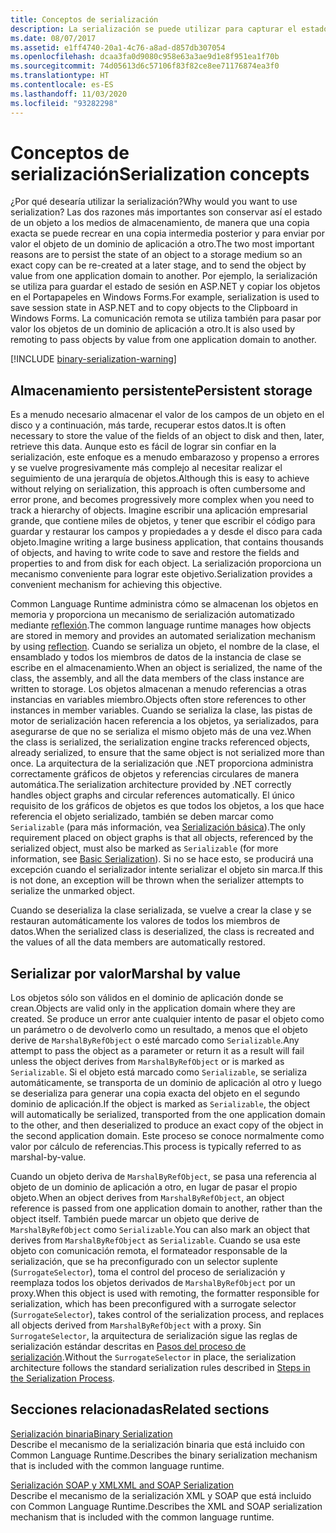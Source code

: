 ```yaml
---
title: Conceptos de serialización
description: La serialización se puede utilizar para capturar el estado de un objeto para que se pueda crear una copia, o para enviar un objeto por valor de un dominio de aplicación a otro.
ms.date: 08/07/2017
ms.assetid: e1ff4740-20a1-4c76-a8ad-d857db307054
ms.openlocfilehash: dcaa3fa0d9080c958e63a3ae9d1e8f951ea1f70b
ms.sourcegitcommit: 74d05613d6c57106f83f82ce8ee71176874ea3f0
ms.translationtype: HT
ms.contentlocale: es-ES
ms.lasthandoff: 11/03/2020
ms.locfileid: "93282298"
---
```

# <a name="serialization-concepts"></a><span data-ttu-id="4a65a-103">Conceptos de serialización</span><span class="sxs-lookup"><span data-stu-id="4a65a-103">Serialization concepts</span></span>
<span data-ttu-id="4a65a-104">¿Por qué desearía utilizar la serialización?</span><span class="sxs-lookup"><span data-stu-id="4a65a-104">Why would you want to use serialization?</span></span> <span data-ttu-id="4a65a-105">Las dos razones más importantes son conservar así el estado de un objeto a los medios de almacenamiento, de manera que una copia exacta se puede recrear en una copia intermedia posterior y para enviar por valor el objeto de un dominio de aplicación a otro.</span><span class="sxs-lookup"><span data-stu-id="4a65a-105">The two most important reasons are to persist the state of an object to a storage medium so an exact copy can be re-created at a later stage, and to send the object by value from one application domain to another.</span></span> <span data-ttu-id="4a65a-106">Por ejemplo, la serialización se utiliza para guardar el estado de sesión en ASP.NET y copiar los objetos en el Portapapeles en Windows Forms.</span><span class="sxs-lookup"><span data-stu-id="4a65a-106">For example, serialization is used to save session state in ASP.NET and to copy objects to the Clipboard in Windows Forms.</span></span> <span data-ttu-id="4a65a-107">La comunicación remota se utiliza también para pasar por valor los objetos de un dominio de aplicación a otro.</span><span class="sxs-lookup"><span data-stu-id="4a65a-107">It is also used by remoting to pass objects by value from one application domain to another.</span></span>

[!INCLUDE [binary-serialization-warning](../../../includes/binary-serialization-warning.md)]

## <a name="persistent-storage"></a><span data-ttu-id="4a65a-108">Almacenamiento persistente</span><span class="sxs-lookup"><span data-stu-id="4a65a-108">Persistent storage</span></span>
<span data-ttu-id="4a65a-109">Es a menudo necesario almacenar el valor de los campos de un objeto en el disco y a continuación, más tarde, recuperar estos datos.</span><span class="sxs-lookup"><span data-stu-id="4a65a-109">It is often necessary to store the value of the fields of an object to disk and then, later, retrieve this data.</span></span> <span data-ttu-id="4a65a-110">Aunque esto es fácil de lograr sin confiar en la serialización, este enfoque es a menudo embarazoso y propenso a errores y se vuelve progresivamente más complejo al necesitar realizar el seguimiento de una jerarquía de objetos.</span><span class="sxs-lookup"><span data-stu-id="4a65a-110">Although this is easy to achieve without relying on serialization, this approach is often cumbersome and error prone, and becomes progressively more complex when you need to track a hierarchy of objects.</span></span> <span data-ttu-id="4a65a-111">Imagine escribir una aplicación empresarial grande, que contiene miles de objetos, y tener que escribir el código para guardar y restaurar los campos y propiedades a y desde el disco para cada objeto.</span><span class="sxs-lookup"><span data-stu-id="4a65a-111">Imagine writing a large business application, that contains thousands of objects, and having to write code to save and restore the fields and properties to and from disk for each object.</span></span> <span data-ttu-id="4a65a-112">La serialización proporciona un mecanismo conveniente para lograr este objetivo.</span><span class="sxs-lookup"><span data-stu-id="4a65a-112">Serialization provides a convenient mechanism for achieving this objective.</span></span>

<span data-ttu-id="4a65a-113">Common Language Runtime administra cómo se almacenan los objetos en memoria y proporciona un mecanismo de serialización automatizado mediante [reflexión](../../framework/reflection-and-codedom/reflection.md).</span><span class="sxs-lookup"><span data-stu-id="4a65a-113">The common language runtime manages how objects are stored in memory and provides an automated serialization mechanism by using [reflection](../../framework/reflection-and-codedom/reflection.md).</span></span> <span data-ttu-id="4a65a-114">Cuando se serializa un objeto, el nombre de la clase, el ensamblado y todos los miembros de datos de la instancia de clase se escribe en el almacenamiento.</span><span class="sxs-lookup"><span data-stu-id="4a65a-114">When an object is serialized, the name of the class, the assembly, and all the data members of the class instance are written to storage.</span></span> <span data-ttu-id="4a65a-115">Los objetos almacenan a menudo referencias a otras instancias en variables miembro.</span><span class="sxs-lookup"><span data-stu-id="4a65a-115">Objects often store references to other instances in member variables.</span></span> <span data-ttu-id="4a65a-116">Cuando se serializa la clase, las pistas de motor de serialización hacen referencia a los objetos, ya serializados, para asegurarse de que no se serializa el mismo objeto más de una vez.</span><span class="sxs-lookup"><span data-stu-id="4a65a-116">When the class is serialized, the serialization engine tracks referenced objects, already serialized, to ensure that the same object is not serialized more than once.</span></span> <span data-ttu-id="4a65a-117">La arquitectura de la serialización que .NET proporciona administra correctamente gráficos de objetos y referencias circulares de manera automática.</span><span class="sxs-lookup"><span data-stu-id="4a65a-117">The serialization architecture provided by .NET correctly handles object graphs and circular references automatically.</span></span> <span data-ttu-id="4a65a-118">El único requisito de los gráficos de objetos es que todos los objetos, a los que hace referencia el objeto serializado, también se deben marcar como `Serializable` (para más información, vea [Serialización básica](basic-serialization.md)).</span><span class="sxs-lookup"><span data-stu-id="4a65a-118">The only requirement placed on object graphs is that all objects, referenced by the serialized object, must also be marked as `Serializable` (for more information, see [Basic Serialization](basic-serialization.md)).</span></span> <span data-ttu-id="4a65a-119">Si no se hace esto, se producirá una excepción cuando el serializador intente serializar el objeto sin marca.</span><span class="sxs-lookup"><span data-stu-id="4a65a-119">If this is not done, an exception will be thrown when the serializer attempts to serialize the unmarked object.</span></span>

<span data-ttu-id="4a65a-120">Cuando se deserializa la clase serializada, se vuelve a crear la clase y se restauran automáticamente los valores de todos los miembros de datos.</span><span class="sxs-lookup"><span data-stu-id="4a65a-120">When the serialized class is deserialized, the class is recreated and the values of all the data members are automatically restored.</span></span>

## <a name="marshal-by-value"></a><span data-ttu-id="4a65a-121">Serializar por valor</span><span class="sxs-lookup"><span data-stu-id="4a65a-121">Marshal by value</span></span>
<span data-ttu-id="4a65a-122">Los objetos sólo son válidos en el dominio de aplicación donde se crean.</span><span class="sxs-lookup"><span data-stu-id="4a65a-122">Objects are valid only in the application domain where they are created.</span></span> <span data-ttu-id="4a65a-123">Se produce un error ante cualquier intento de pasar el objeto como un parámetro o de devolverlo como un resultado, a menos que el objeto derive de `MarshalByRefObject` o esté marcado como `Serializable`.</span><span class="sxs-lookup"><span data-stu-id="4a65a-123">Any attempt to pass the object as a parameter or return it as a result will fail unless the object derives from `MarshalByRefObject` or is marked as `Serializable`.</span></span> <span data-ttu-id="4a65a-124">Si el objeto está marcado como `Serializable`, se serializa automáticamente, se transporta de un dominio de aplicación al otro y luego se deserializa para generar una copia exacta del objeto en el segundo dominio de aplicación.</span><span class="sxs-lookup"><span data-stu-id="4a65a-124">If the object is marked as `Serializable`, the object will automatically be serialized, transported from the one application domain to the other, and then deserialized to produce an exact copy of the object in the second application domain.</span></span> <span data-ttu-id="4a65a-125">Este proceso se conoce normalmente como valor por cálculo de referencias.</span><span class="sxs-lookup"><span data-stu-id="4a65a-125">This process is typically referred to as marshal-by-value.</span></span>

<span data-ttu-id="4a65a-126">Cuando un objeto deriva de `MarshalByRefObject`, se pasa una referencia al objeto de un dominio de aplicación a otro, en lugar de pasar el propio objeto.</span><span class="sxs-lookup"><span data-stu-id="4a65a-126">When an object derives from `MarshalByRefObject`, an object reference is passed from one application domain to another, rather than the object itself.</span></span> <span data-ttu-id="4a65a-127">También puede marcar un objeto que derive de `MarshalByRefObject` como `Serializable`.</span><span class="sxs-lookup"><span data-stu-id="4a65a-127">You can also mark an object that derives from `MarshalByRefObject` as `Serializable`.</span></span> <span data-ttu-id="4a65a-128">Cuando se usa este objeto con comunicación remota, el formateador responsable de la serialización, que se ha preconfigurado con un selector suplente (`SurrogateSelector`), toma el control del proceso de serialización y reemplaza todos los objetos derivados de `MarshalByRefObject` por un proxy.</span><span class="sxs-lookup"><span data-stu-id="4a65a-128">When this object is used with remoting, the formatter responsible for serialization, which has been preconfigured with a surrogate selector (`SurrogateSelector`), takes control of the serialization process, and replaces all objects derived from `MarshalByRefObject` with a proxy.</span></span> <span data-ttu-id="4a65a-129">Sin `SurrogateSelector`, la arquitectura de serialización sigue las reglas de serialización estándar descritas en [Pasos del proceso de serialización](steps-in-the-serialization-process.md).</span><span class="sxs-lookup"><span data-stu-id="4a65a-129">Without the `SurrogateSelector` in place, the serialization architecture follows the standard serialization rules described in [Steps in the Serialization Process](steps-in-the-serialization-process.md).</span></span>  

## <a name="related-sections"></a><span data-ttu-id="4a65a-130">Secciones relacionadas</span><span class="sxs-lookup"><span data-stu-id="4a65a-130">Related sections</span></span>  
 [<span data-ttu-id="4a65a-131">Serialización binaria</span><span class="sxs-lookup"><span data-stu-id="4a65a-131">Binary Serialization</span></span>](binary-serialization.md)  
 <span data-ttu-id="4a65a-132">Describe el mecanismo de la serialización binaria que está incluido con Common Language Runtime.</span><span class="sxs-lookup"><span data-stu-id="4a65a-132">Describes the binary serialization mechanism that is included with the common language runtime.</span></span>
  
 [<span data-ttu-id="4a65a-133">Serialización SOAP y XML</span><span class="sxs-lookup"><span data-stu-id="4a65a-133">XML and SOAP Serialization</span></span>](xml-and-soap-serialization.md)  
 <span data-ttu-id="4a65a-134">Describe el mecanismo de la serialización XML y SOAP que está incluido con Common Language Runtime.</span><span class="sxs-lookup"><span data-stu-id="4a65a-134">Describes the XML and SOAP serialization mechanism that is included with the common language runtime.</span></span>
